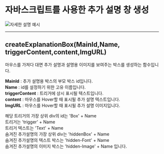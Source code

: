 <h1>자바스크립트를 사용한 추가 설명 창 생성 </h1>

![자세한 설명 예시](https://github.com/kjejhk37/Simple-Hover-explain/assets/118964808/be4807a3-b488-48c4-a062-3216e460188b)

<hr/>

<h2>createExplanationBox(MainId,Name, triggerContent,content,ImgURL)</h2>

마우스를 가져다 대면 추가 설명과 설명용 이미지를 보여주는 박스를 생성하는 함수입니다.

<b>MainId</b> : 추가 설명용 박스의 부모 박스 id입니다.
<br/>
<b>Name</b> : id를 설정하기 위한 고유 이름입니다.
<br/>
<b>triggerContent</b> : 트리거에 상시 표시될 텍스트입니다.
<br/>
<b>content</b> : 마우스를 Hover할 때 표시될 추가 설명 텍스트입니다.
<br/>
<b>ImgURL</b> : 마우스를 Hover할 때 표시될 추가 설명 이미지입니다.
<br/>

해당 트리거의 가장 상위 div의 id는 'Box' + Name
<br/>
트리거는 'trigger' + Name
<br/>
트리거 텍스트는 'Text' + Name
<br/>
숨겨진 추가설명의 가장 상위 div는 'hiddenBox' + Name
<br/>
숨겨진 추가설명의 텍스트 박스는 'hidden-Font' + Name
<br/>
숨겨진 추가설명의 이미지 박스는 'hidden-Image' + Name
입니다.
<br/>

